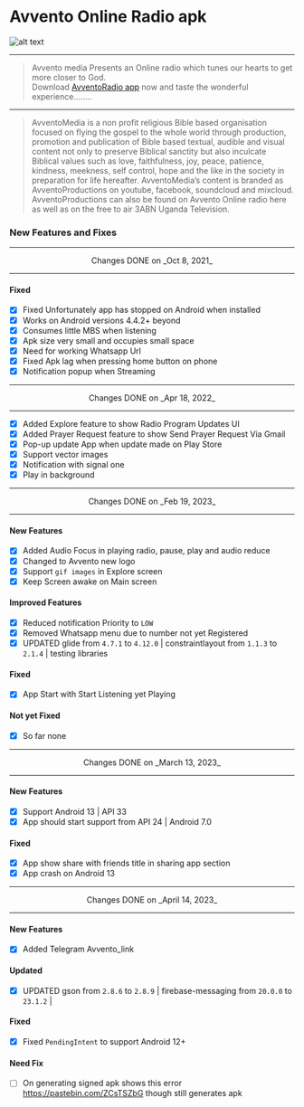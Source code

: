 # Avvento Online Radio apk
![alt text](https://avventohome.org/wp-content/uploads/2020/05/avventoRadio-copy.jpg)

---
>Avvento media Presents an Online radio which tunes our hearts to get more closer to God.
<br>Download [AvventoRadio app](https://play.google.com/store/apps/details?id=org.avvento.apps.onlineradio) now and taste the wonderful experience........
---
>AvventoMedia is a non profit religious Bible based organisation focused on flying the gospel to the whole world through production, promotion and publication of Bible based textual, audible and visual content not only to preserve Biblical sanctity but also inculcate Biblical values such as love, faithfulness, joy, peace, patience, kindness, meekness, self control, hope and the like in the society in preparation for life hereafter.
AvventoMedia’s content is branded as AvventoProductions on youtube, facebook, soundcloud and mixcloud.
AvventoProductions can also be found on Avvento Online radio here as well as on the free to air 3ABN Uganda Television.
### New Features and Fixes

---
<center>Changes DONE on _Oct 8, 2021_</center>

---
#### Fixed
- [x] Fixed Unfortunately app has stopped on Android when installed
- [x] Works on Android versions 4.4.2+ beyond
- [x] Consumes little MBS when listening
- [x] Apk size very small and occupies small space
- [x] Need for working Whatsapp Url
- [x] Fixed Apk lag when pressing home button on phone
- [x] Notification popup when Streaming
---
<center>Changes DONE on _Apr 18, 2022_</center>

---
- [x] Added Explore feature to show Radio Program Updates UI
- [x] Added Prayer Request feature to show Send Prayer Request Via Gmail
- [x] Pop-up update App when update made on Play Store
- [x] Support vector images
- [x] Notification with signal one
- [x] Play in background

---
<center>Changes DONE on _Feb 19, 2023_</center>

---
#### New Features
- [x] Added Audio Focus in playing radio, pause, play and audio reduce
- [x] Changed to Avvento new logo
- [x] Support `gif images` in Explore screen
- [x] Keep Screen awake on Main screen

#### Improved Features
- [x] Reduced notification Priority to `LOW`
- [x] Removed Whatsapp menu due to number not yet Registered
- [x] UPDATED glide from `4.7.1` to `4.12.0` | constraintlayout from `1.1.3` to `2.1.4` | testing libraries

#### Fixed
- [x] App Start with Start Listening yet Playing

#### Not yet Fixed
- [x] So far none 

---
<center>Changes DONE on _March 13, 2023_</center>

---
#### New Features
- [x] Support Android 13 | API 33
- [x] App should start support from API 24 | Android 7.0

#### Fixed
- [x] App show share with friends title in sharing app section
- [x] App crash on Android 13

---
<center>Changes DONE on _April 14, 2023_</center>

---
#### New Features
- [x] Added Telegram Avvento_link

#### Updated
- [x] UPDATED gson from `2.8.6` to `2.8.9` | firebase-messaging from `20.0.0` to `23.1.2` |

#### Fixed
- [x] Fixed `PendingIntent` to support Android 12+

#### Need Fix
- [ ] On generating signed apk shows this error https://pastebin.com/ZCsTSZbG though still generates apk
